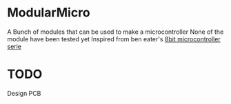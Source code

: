 # ModularMicro
A Bunch of modules that can be used to make a microcontroller
None of the module have been tested yet
Inspired from ben eater's [8bit microcontroller serie](https://youtube.com/playlist?list=PLowKtXNTBypGqImE405J2565dvjafglHU)
# TODO
Design PCB

